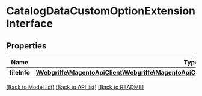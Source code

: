 # CatalogDataCustomOptionExtensionInterface

## Properties
Name | Type | Description | Notes
------------ | ------------- | ------------- | -------------
**fileInfo** | [**\Webgriffe\MagentoApiClient\Webgriffe\MagentoApiClient\Model\FrameworkDataImageContentInterface**](FrameworkDataImageContentInterface.md) |  | [optional] 

[[Back to Model list]](../README.md#documentation-for-models) [[Back to API list]](../README.md#documentation-for-api-endpoints) [[Back to README]](../README.md)


